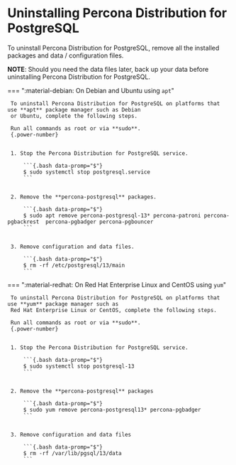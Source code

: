 # Uninstalling Percona Distribution for PostgreSQL

To uninstall Percona Distribution for PostgreSQL, remove all the installed packages and data / configuration files.

**NOTE**: Should you need the data files later, back up your data before uninstalling Percona Distribution for PostgreSQL.

=== ":material-debian: On Debian and Ubuntu using `apt`"

     To uninstall Percona Distribution for PostgreSQL on platforms that use **apt** package manager such as Debian
     or Ubuntu, complete the following steps.

     Run all commands as root or via **sudo**.
     {.power-number}


     1. Stop the Percona Distribution for PostgreSQL service.

         ```{.bash data-promp="$"}
         $ sudo systemctl stop postgresql.service
         ```


     2. Remove the **percona-postgresql** packages.

         ```{.bash data-promp="$"}
         $ sudo apt remove percona-postgresql-13* percona-patroni percona-pgbackrest  percona-pgbadger percona-pgbouncer
         ```


     3. Remove configuration and data files.

         ```{.bash data-promp="$"}
         $ rm -rf /etc/postgresql/13/main
         ```

=== ":material-redhat: On Red Hat Enterprise Linux and CentOS using `yum`"

     To uninstall Percona Distribution for PostgreSQL on platforms that use **yum** package manager such as
     Red Hat Enterprise Linux or CentOS, complete the following steps.

     Run all commands as root or via **sudo**.
     {.power-number}


     1. Stop the Percona Distribution for PostgreSQL service.
        
         ```{.bash data-promp="$"}
         $ sudo systemctl stop postgresql-13
         ```


     2. Remove the **percona-postgresql** packages

         ```{.bash data-promp="$"}
         $ sudo yum remove percona-postgresql13* percona-pgbadger
         ```


     3. Remove configuration and data files

         ```{.bash data-promp="$"}
         $ rm -rf /var/lib/pgsql/13/data
         ```
